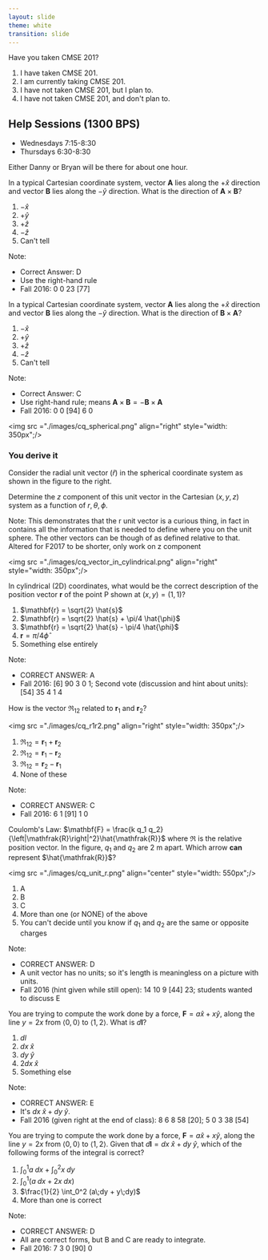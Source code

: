 ```yaml
---
layout: slide
theme: white
transition: slide
---
```



<section data-markdown>

Have you taken CMSE 201?

1. I have taken CMSE 201.
2. I am currently taking CMSE 201.
3. I have not taken CMSE 201, but I plan to.
4. I have not taken CMSE 201, and don't plan to.

</section>

<section data-markdown>

## Help Sessions (1300 BPS)

- Wednesdays 7:15-8:30
- Thursdays 6:30-8:30

Either Danny or Bryan will be there for about one hour.

</section>

<section data-markdown>

In a typical Cartesian coordinate system, vector $\mathbf{A}$ lies along the $+\hat{x}$ direction and vector $\mathbf{B}$ lies along the $-\hat{y}$ direction. What is the direction of $\mathbf{A} \times \mathbf{B}$?

1. $-\hat{x}$
2. $+\hat{y}$
3. $+\hat{z}$
4. $-\hat{z}$
5. Can't tell

Note:
* Correct Answer: D
* Use the right-hand rule
* Fall 2016: 0 0 23 [77]

</section>


<section data-markdown>

In a typical Cartesian coordinate system, vector $\mathbf{A}$ lies along the $+\hat{x}$ direction and vector $\mathbf{B}$ lies along the $-\hat{y}$ direction. What is the direction of $\mathbf{B} \times \mathbf{A}$?

1. $-\hat{x}$
2. $+\hat{y}$
3. $+\hat{z}$
4. $-\hat{z}$
5. Can't tell

Note:
* Correct Answer: C
* Use right-hand rule; means $\mathbf{A} \times \mathbf{B} = - \mathbf{B} \times \mathbf{A}$
* Fall 2016: 0 0 [94] 6 0
</section>

<section data-markdown>

<img src ="./images/cq_spherical.png" align="right" style="width: 350px";/>

### You derive it

Consider the radial unit vector ($\hat{r}$) in the spherical coordinate system as shown in the figure to the right.

Determine the $z$ component of this unit vector in the Cartesian $(x,y,z)$ system as a function of $r,\theta,\phi$.


Note:
This demonstrates that the r unit vector is a curious thing, in fact in contains all the information that is needed to define where you on the unit sphere. The other vectors can be though of as defined relative to that.
Altered for F2017 to be shorter, only work on z component
</section>
<section data-markdown>

<img src ="./images/cq_vector_in_cylindrical.png" align="right" style="width: 350px";/>


In cylindrical (2D) coordinates, what would be the correct description of the position vector $\mathbf{r}$ of the point P shown at $(x,y) = (1, 1)$?

1. $\mathbf{r} = \sqrt{2} \hat{s}$
2. $\mathbf{r} = \sqrt{2} \hat{s} + \pi/4 \hat{\phi}$
3. $\mathbf{r} = \sqrt{2} \hat{s} - \pi/4 \hat{\phi}$
4. $\mathbf{r} = \pi/4 \hat{\phi}$
5. Something else entirely

Note:
* CORRECT ANSWER:  A
* Fall 2016: [6] 90 3 0 1; Second vote (discussion and hint about units): [54] 35 4 1 4

</section>

<section data-markdown>

How is the vector $\mathfrak{R}_{12}$ related to $\mathbf{r}_1$ and  $\mathbf{r}_2$?

<img src ="./images/cq_r1r2.png" align="right" style="width: 350px";/>

1. $\mathfrak{R}_{12} = \mathbf{r}_1 +\mathbf{r}_2$
1. $\mathfrak{R}_{12} = \mathbf{r}_1 - \mathbf{r}_2$
1. $\mathfrak{R}_{12} = \mathbf{r}_2 - \mathbf{r}_1$
4. None of these

Note:
* CORRECT ANSWER:  C
* Fall 2016: 6 1 [91] 1 0


</section>

<section data-markdown>

Coulomb's Law: $\mathbf{F}  = \frac{k q_1 q_2}{\left|\mathfrak{R}\right|^2}\hat{\mathfrak{R}}$ where $\mathfrak{R}$ is the relative position vector. In the figure, $q_1$ and $q_2$ are 2 m apart. Which arrow **can** represent $\hat{\mathfrak{R}}$?

<img src ="./images/cq_unit_r.png" align="center" style="width: 550px";/>

1. A
2. B
3. C
4. More than one (or NONE) of the above
5. You can't decide until you know if $q_1$ and $q_2$ are the same or opposite charges

Note:
* CORRECT ANSWER: D
* A unit vector has no units; so it's length is meaningless on a picture with units.
* Fall 2016 (hint given while still open): 14 10 9 [44] 23; students wanted to discuss E


</section>

<section data-markdown>

You are trying to compute the work done by a force, $\mathbf{F} = a\hat{x} + x\hat{y}$, along the line $y=2x$ from $\langle 0,0 \rangle$ to $\langle 1,2 \rangle$. What is $d\mathbf{l}$?

1. $dl$
2. $dx\;\hat{x}$
3. $dy\;\hat{y}$
4. $2dx\;\hat{x}$
5. Something else

Note:
* CORRECT ANSWER: E
* It's $dx\;\hat{x}+dy\;\hat{y}$.
* Fall 2016 (given right at the end of class): 8 6 8 58 [20]; 5 0 3 38 [54]

</section>

<section data-markdown>

You are trying to compute the work done by a force, $\mathbf{F} = a\hat{x} + x\hat{y}$, along the line $y=2x$ from $\langle 0,0 \rangle$ to $\langle 1,2 \rangle$. Given that $d\mathbf{l} = dx\;\hat{x}+dy\;\hat{y}$, which of the following forms of the integral is correct?

1. $\int_0^1 a\;dx + \int_0^2 x\;dy$
2. $\int_0^1 (a\;dx + 2x\;dx)$
3. $\frac{1}{2} \int_0^2 (a\;dy + y\;dy)$
4. More than one is correct

Note:
* CORRECT ANSWER: D
* All are correct forms, but B and C are ready to integrate.
* Fall 2016: 7 3 0 [90] 0

</section>
